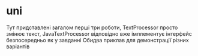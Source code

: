 # uni
Тут придставлені загалом перші три роботи, TextProcessor просто змінює текст, JavaTextProcessor відповідно вже імплементує інтерфейс безпосередньо як у завданні
Обидва приклав для демонстрації різних варіантів
